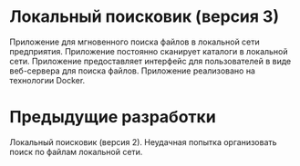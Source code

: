 # Локальный поисковик (версия 3)
Приложение для мгновенного поиска файлов в локальной сети предприятия.
Приложение постоянно сканирует каталоги в локальной сети.
Приложение предоставляет интерфейс для пользователей в виде веб-сервера для поиска файлов.
Приложение реализовано на технологии Docker.

# Предыдущие разработки
Локальный поисковик (версия 2). 
Неудачная попытка организовать поиск по файлам локальной сети. 